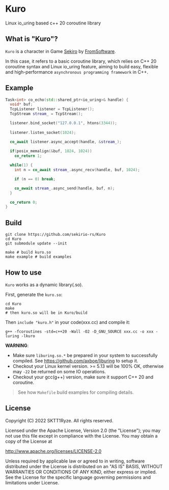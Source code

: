 # Kuro
Linux io_uring based c++ 20 coroutine library

## What is "Kuro"?
`Kuro` is a character in Game [Sekiro](https://www.sekirothegame.com/) by [FromSoftware](https://www.fromsoftware.jp/ww/).

In this case, it refers to a basic coroutine library, which
relies on C++ 20 coroutine syntax and Linux io_uring feature,
aiming to build easy, flexible and high-performance
`asynchronous programming framework` in C++.

## Example
```C++
Task<int> co_echo(std::shared_ptr<io_uring>& handle) {
  void* buf;
  TcpListener listener = TcpListener();
  TcpStream stream_ = TcpStream();

  listener.bind_socket("127.0.0.1", htons(3344));
  
  listener.listen_socket(1024);

  co_await listener.async_accept(handle, &stream_);
  
  if(posix_memalign(&buf, 1024, 1024))
    co_return 1;

  while(1) {
    int n = co_await stream_.async_recv(handle, buf, 1024);

    if (n == 0) break;

    co_await stream_.async_send(handle, buf, n);
  }

  co_return 0;
}
```

## Build
```shell
git clone https://github.com/sekirio-rs/Kuro
cd Kuro
git submodule update --init

make # build kuro.so
make example # build examples
```

## How to use
`Kuro` works as a dynamic library(.so).

First, generate the `kuro.so`:
```shell
cd Kuro
make
# then kuro.so will be in Kuro/build
```

Then `include "kuro.h"` in your code(xxx.cc) and compile it:
```shell
g++ -fcoroutines -std=c++20 -Wall -O2 -D_GNU_SOURCE xxx.cc -o xxx -luring -lkuro
```

**WARNING**:
* Make sure `liburing.so.*` be prepared in your system to successfully compiled. See https://github.com/axboe/liburing to setup it.
* Checkout your Linux kernel version. >= 5.13 will be 100% OK, otherwise may `-22` be returned on some IO operations.
* Checkout your gcc(g++) version, make sure it support C++ 20 and coroutine.


> See how `Makefile` build examples for compiling details.

## License
Copyright (C) 2022 SKTT1Ryze. All rights reserved.

Licensed under the Apache License, Version 2.0 (the "License");
you may not use this file except in compliance with the License.
You may obtain a copy of the License at

  http://www.apache.org/licenses/LICENSE-2.0

Unless required by applicable law or agreed to in writing, software
distributed under the License is distributed on an "AS IS" BASIS,
WITHOUT WARRANTIES OR CONDITIONS OF ANY KIND, either express or implied.
See the License for the specific language governing permissions and
limitations under License.

